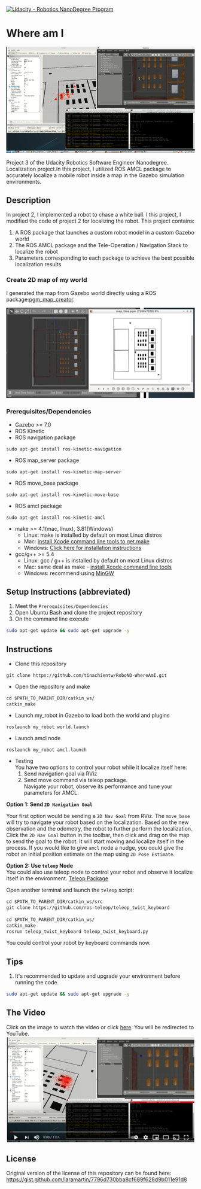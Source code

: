 [![Udacity - Robotics NanoDegree Program](https://s3-us-west-1.amazonaws.com/udacity-robotics/Extra+Images/RoboND_flag.png)](https://www.udacity.com/robotics)

# Where am I
![Lanes Image](./doc/where_am_i.gif)

Project 3 of the Udacity Robotics Software Engineer Nanodegree. Localization project.In this project, I utilized ROS AMCL package to accurately localize a mobile robot inside a map in the Gazebo simulation environments.


## Description

In project 2, I implemented a robot to chase a white ball. I this project, I modified the code of project 2 for localizing the robot. This project contains:

1. A ROS package that launches a custom robot model in a custom Gazebo world
2. The ROS AMCL package and the Tele-Operation / Navigation Stack to localize the robot
3. Parameters corresponding to each package to achieve the best possible localization results


### Create 2D map of my world

I generated the map from Gazebo world directly using a ROS package:[pgm_map_creator](https://github.com/udacity/pgm_map_creator).

  <p align="center">
    <img src="doc/map.png">
  </p>


### Prerequisites/Dependencies

* Gazebo >= 7.0  
* ROS Kinetic  
* ROS navigation package  
```
sudo apt-get install ros-kinetic-navigation
```
* ROS map_server package  
```
sudo apt-get install ros-kinetic-map-server
```
* ROS move_base package  
```
sudo apt-get install ros-kinetic-move-base
```
* ROS amcl package  
```
sudo apt-get install ros-kinetic-amcl
```
* make >= 4.1(mac, linux), 3.81(Windows)
  * Linux: make is installed by default on most Linux distros
  * Mac: [install Xcode command line tools to get make](https://developer.apple.com/xcode/features/)
  * Windows: [Click here for installation instructions](http://gnuwin32.sourceforge.net/packages/make.htm)
* gcc/g++ >= 5.4
  * Linux: gcc / g++ is installed by default on most Linux distros
  * Mac: same deal as make - [install Xcode command line tools](https://developer.apple.com/xcode/features/)
  * Windows: recommend using [MinGW](http://www.mingw.org/)
## Setup Instructions (abbreviated)  
1. Meet the `Prerequisites/Dependencies`  
2. Open Ubuntu Bash and clone the project repository  
3. On the command line execute  
```bash
sudo apt-get update && sudo apt-get upgrade -y
```

## Instructions
* Clone this repository
```
git clone https://github.com/tinachientw/RoboND-WhereAmI.git
```
* Open the repository and make  
```
cd $PATH_TO_PARENT_DIR/catkin_ws/
catkin_make
```
* Launch my_robot in Gazebo to load both the world and plugins  
```
roslaunch my_robot world.launch
```  
* Launch amcl node  
```
roslaunch my_robot amcl.launch
```  
* Testing  
You have two options to control your robot while it localize itself here:  
   1. Send navigation goal via RViz  
   2. Send move command via teleop package.  
Navigate your robot, observe its performance and tune your parameters for AMCL.  

**Option 1: Send `2D Navigation Goal`**  

Your first option would be sending a `2D Nav Goal` from RViz. The `move_base` will try to navigate your robot based on the localization. Based on the new observation and the odometry, the robot to further perform the localization.  
Click the `2D Nav Goal` button in the toolbar, then click and drag on the map to send the goal to the robot. It will start moving and localize itself in the process. If you would like to give `amcl` node a nudge, you could give the robot an initial position estimate on the map using `2D Pose Estimate`.  

**Option 2: Use `teleop` Node**  
You could also use teleop node to control your robot and observe it localize itself in the environment.  [Teleop Package](https://github.com/ros-teleop/teleop_twist_keyboard)

Open another terminal and launch the `teleop` script:  
```
cd $PATH_TO_PARENT_DIR/catkin_ws/src
git clone https://github.com/ros-teleop/teleop_twist_keyboard

cd $PATH_TO_PARENT_DIR/catkin_ws/
catkin_make
rosrun teleop_twist_keyboard teleop_twist_keyboard.py
```
You could control your robot by keyboard commands now.  

## Tips  
1. It's recommended to update and upgrade your environment before running the code.  
```bash
sudo apt-get update && sudo apt-get upgrade -y
```


## The Video
Click on the image to watch the video or click [here](https://youtu.be/ZYyIX-z0BC4). You will be redirected to YouTube.[![IMAGE ALT TEXT HERE](./doc/YouTube.png)](https://youtu.be/ZYyIX-z0BC4)

## License
Original version of the license of this repository can be found here:
https://gist.github.com/laramartin/7796d730bba8cf689f628d9b011e91d8
